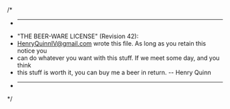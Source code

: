 /*
 * ----------------------------------------------------------------------------
 * "THE BEER-WARE LICENSE" (Revision 42):
 * <HenryQuinnIV@gmail.com> wrote this file.  As long as you retain this notice you
 * can do whatever you want with this stuff. If we meet some day, and you think
 * this stuff is worth it, you can buy me a beer in return.  -- Henry Quinn
 * ----------------------------------------------------------------------------
 */